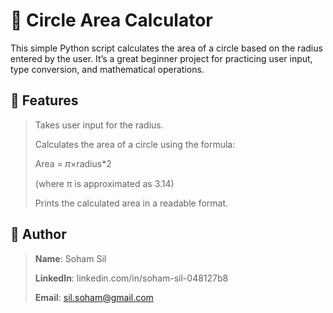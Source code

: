 # 🔵 Circle Area Calculator

This simple Python script calculates the area of a circle based on the radius entered by the user. It’s a great beginner project for practicing user input, type conversion, and mathematical operations.

## 📌 Features
>Takes user input for the radius.
>
>Calculates the area of a circle using the formula:
>
>Area = 𝜋×radius*2
>
>(where π is approximated as 3.14)
>
>Prints the calculated area in a readable format.

## 🧠 Author
>**Name**: Soham Sil 
>
>**LinkedIn**: linkedin.com/in/soham-sil-048127b8 
>
>**Email**: sil.soham@gmail.com